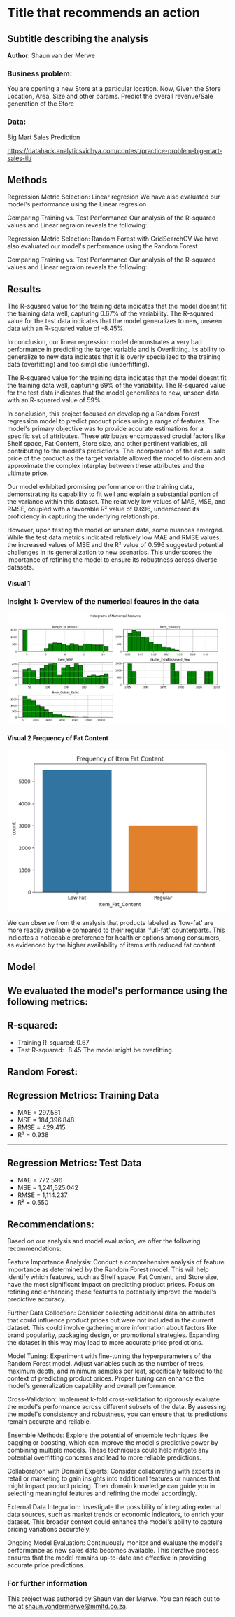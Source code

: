 # Title that recommends an action
## Subtitle describing the analysis 

**Author**: Shaun van der Merwe

### Business problem:

You are opening a new Store at a particular location. Now, Given the Store Location, Area, Size and other params. Predict the overall revenue/Sale generation of the Store

### Data:
Big Mart Sales Prediction

https://datahack.analyticsvidhya.com/contest/practice-problem-big-mart-sales-iii/


## Methods

Regression Metric Selection: Linear regresion
We have also evaluated our model's performance using the Linear regresion

Comparing Training vs. Test Performance
Our analysis of the R-squared values and Linear regraion reveals the following:

Regression Metric Selection: Random Forest with GridSearchCV
We have also evaluated our model's performance using the Random Forest

Comparing Training vs. Test Performance
Our analysis of the R-squared values and Linear regraion reveals the following:


## Results

The R-squared value for the training data indicates that the model doesnt fit the training data well, capturing 0.67% of the variability.
The R-squared value for the test data indicates that the model generalizes to new, unseen data with an R-squared value of  -8.45%.

In conclusion, our linear regression model demonstrates a very bad performance in predicting the target variable and is Overfitting. Its ability to generalize to new data indicates that it is overly specialized to the training data (overfitting) and too simplistic (underfitting).

The R-squared value for the training data indicates that the model doesnt fit the training data well, capturing 69% of the variability.
The R-squared value for the test data indicates that the model generalizes to new, unseen data with an R-squared value of  59%.

In conclusion, this project focused on developing a Random Forest regression model to predict product prices using a range of features. The model's primary objective was to provide accurate estimations for a specific set of attributes. These attributes encompassed crucial factors like Shelf space, Fat Content, Store size, and other pertinent variables, all contributing to the model's predictions. The incorporation of the actual sale price of the product as the target variable allowed the model to discern and approximate the complex interplay between these attributes and the ultimate price.

Our model exhibited promising performance on the training data, demonstrating its capability to fit well and explain a substantial portion of the variance within this dataset. The relatively low values of MAE, MSE, and RMSE, coupled with a favorable R² value of 0.696, underscored its proficiency in capturing the underlying relationships.

However, upon testing the model on unseen data, some nuances emerged. While the test data metrics indicated relatively low MAE and RMSE values, the increased values of MSE and the R² value of 0.596 suggested potential challenges in its generalization to new scenarios. This underscores the importance of refining the model to ensure its robustness across diverse datasets.



#### Visual 1 
### Insight 1: Overview of the numerical feaures in the data

![Alt Text](https://github.com/Shaunnero/Prediction_of_Product-Sales/blob/main/Screenshot%202023-08-21%20095517.png)


#### Visual 2 Frequency of Fat Content

![Alt Text](https://github.com/Shaunnero/Prediction_of_Product-Sales/blob/main/Screenshot%202023-08-21%20100640.png)

We can observe from the analysis that products labeled as 'low-fat' are more readily available compared to their regular 'full-fat' counterparts. This indicates a noticeable preference for healthier options among consumers, as evidenced by the higher availability of items with reduced fat content

## Model

We evaluated the model's performance using the following metrics:
------------------------------------------------------------
**R-squared:**
------------------------------------------------------------
  - Training R-squared: 0.67
  - Test R-squared: -8.45
The model might be overfitting.

**Random Forest:**
------------------------------------------------------------
**Regression Metrics: Training Data**
------------------------------------------------------------
- MAE = 297.581
- MSE = 184,396.848
- RMSE = 429.415
- R² = 0.938

------------------------------------------------------------
**Regression Metrics: Test Data**
------------------------------------------------------------
- MAE = 772.596
- MSE = 1,241,525.042
- RMSE = 1,114.237
- R² = 0.550


## Recommendations:

Based on our analysis and model evaluation, we offer the following recommendations:

Feature Importance Analysis: Conduct a comprehensive analysis of feature importance as determined by the Random Forest model. This will help identify which features, such as Shelf space, Fat Content, and Store size, have the most significant impact on predicting product prices. Focus on refining and enhancing these features to potentially improve the model's predictive accuracy.

Further Data Collection: Consider collecting additional data on attributes that could influence product prices but were not included in the current dataset. This could involve gathering more information about factors like brand popularity, packaging design, or promotional strategies. Expanding the dataset in this way may lead to more accurate price predictions.

Model Tuning: Experiment with fine-tuning the hyperparameters of the Random Forest model. Adjust variables such as the number of trees, maximum depth, and minimum samples per leaf, specifically tailored to the context of predicting product prices. Proper tuning can enhance the model's generalization capability and overall performance.

Cross-Validation: Implement k-fold cross-validation to rigorously evaluate the model's performance across different subsets of the data. By assessing the model's consistency and robustness, you can ensure that its predictions remain accurate and reliable.

Ensemble Methods: Explore the potential of ensemble techniques like bagging or boosting, which can improve the model's predictive power by combining multiple models. These techniques could help mitigate any potential overfitting concerns and lead to more reliable predictions.

Collaboration with Domain Experts: Consider collaborating with experts in retail or marketing to gain insights into additional features or nuances that might impact product pricing. Their domain knowledge can guide you in selecting meaningful features and refining the model accordingly.

External Data Integration: Investigate the possibility of integrating external data sources, such as market trends or economic indicators, to enrich your dataset. This broader context could enhance the model's ability to capture pricing variations accurately.

Ongoing Model Evaluation: Continuously monitor and evaluate the model's performance as new sales data becomes available. This iterative process ensures that the model remains up-to-date and effective in providing accurate price predictions.


### For further information

This project was authored by Shaun van der Merwe. You can reach out to me at shaun.vandermerwe@mmltd.co.za.
